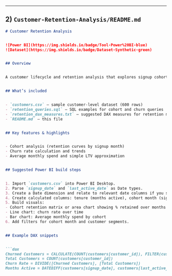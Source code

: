---


## 2) `Customer-Retention-Analysis/README.md`


```markdown
# Customer Retention Analysis


![Power BI](https://img.shields.io/badge/Tool-Power%20BI-blue)
![Dataset](https://img.shields.io/badge/Dataset-Synthetic-green)


## Overview


A customer lifecycle and retention analysis that explores signup cohorts, churn rates, and average customer value. This repo demonstrates cohort analysis, churn calculation, and how to turn retention findings into actionable recommendations.


## What’s included


- `customers.csv` — sample customer-level dataset (600 rows)
- `retention_queries.sql` — SQL examples for cohort and churn queries
- `retention_dax_measures.txt` — suggested DAX measures for retention metrics
- `README.md` — this file


## Key features & highlights


- Cohort analysis (retention curves by signup month)
- Churn rate calculation and trends
- Average monthly spend and simple LTV approximation


## Suggested Power BI build steps


1. Import `customers.csv` into Power BI Desktop.
2. Parse `signup_date` and `last_active_date` as Date types.
3. Create a Date dimension and relate to relevant date columns if you split events across tables.
4. Create calculated columns: tenure (months active), cohort month (signup month).
5. Build visuals:
- Cohort retention matrix or area chart showing % retained over months since signup
- Line chart: churn rate over time
- Bar chart: Average monthly spend by cohort
6. Add filters for cohort month and customer segments.


## Example DAX snippets


```dax
Churned Customers = CALCULATE(COUNT(customers[customer_id]), FILTER(customers, customers[churned] = 1))
Total Customers = COUNT(customers[customer_id])
Churn Rate = DIVIDE([Churned Customers], [Total Customers])
Months Active = DATEDIFF(customers[signup_date], customers[last_active_date], MONTH)
